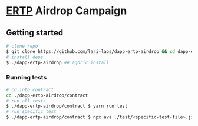 # [ERTP](https://github.com/Agoric/agoric-sdk/tree/master/packages/ERTP) Airdrop Campaign

## Getting started 

```bash
# clone repo
$ git clone https://github.com/lari-labs/dapp-ertp-airdrop && cd dapp-ertp-airdrop
# install deps
$ ./dapp-ertp-airdrop ## agoric install
```

### Running tests

```bash
# cd into contract
cd ./dapp-ertp-airdrop/contract
# run all tests
$ ./dapp-ertp-airdrop/contract $ yarn run test
# run specific test
$ ./dapp-ertp-airdrop/contract $ npx ava ./test/<specific-test-file>.js 
```
